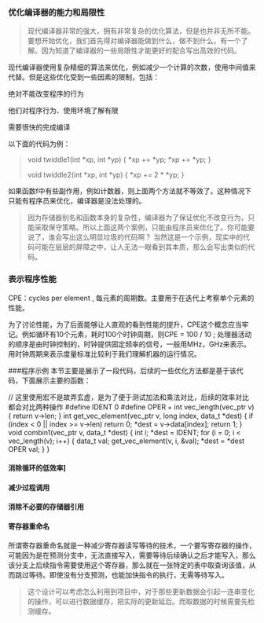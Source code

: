 ### 优化编译器的能力和局限性

>现代编译器非常的强大，拥有非常复杂的优化算法，但是也并非无所不能。要想开始优化，我们首先得对编译器能做到什么，做不到什么，有一个了解。因为知道了编译器的一些局限性才能更好的配合写出高效的代码。

现代编译器使用复杂精细的算法来优化，例如减少一个计算的次数，使用中间值来代替。但是这些优化受到一些因素的限制，包括：

绝对不能改变程序的行为

他们对程序行为、使用环境了解有限

需要很快的完成编译

以下面的代码为例：

>void twiddle1(int *xp, int *yp) {
    *xp += *yp;
    *xp += *yp;
}
>
>void twiddle2(int *xp, int *yp) {
    *xp += 2 * *yp;
}

如果函数f中有些副作用，例如计数器，则上面两个方法就不等效了。这种情况下只能有程序员来优化，编译器是没法处理的。

>因为存储器别名和函数本身的复杂性，编译器为了保证优化不改变行为，只能采取保守策略。所以上面这两个案例，只能由程序员来优化了。你可能要说了，谁会写出这么明显垃圾的代码啊？ 当然这是一个示例，现实中的代码可能在层层的屏障之中，让人无法一眼看到其本质，那么会写出类似的代码。

### 表示程序性能
CPE：cycles per element , 每元素的周期数。主要用于在迭代上考察单个元素的性能。

为了讨论性能，为了后面能够让人直观的看到性能的提升，CPE这个概念应当牢记。例如循环有10个元素，耗时100个时钟周期，则CPE = 100 / 10 ;
处理器活动的顺序是由时钟控制的，时钟提供固定频率的信号，一般用MHz，GHz来表示。用时钟周期来表示度量标准比较利于我们理解机器的运行情况。

###程序示例
本节主要是展示了一段代码，后续的一些优化方法都是基于该代码，下面展示主要的函数：

// 这里使用宏不是故弄玄虚，是为了便于测试加法和乘法对比，后续的效率对比都会对比两种操作
#define IDENT 0
#define OPER +
int vec_length(vec_ptr v) {
    return v->len;
}
int get_vec_element(vec_ptr v, long index, data_t *dest) {
    if (index < 0 || index >= v->len)
        return 0;
    *dest = v->data[index];
    return 1;
}
void combin1(vec_ptr v, data_t *dest) {
    int i;
    *dest = IDENT;
    for (i = 0; i < vec_length(v); i++) {
        data_t val;
        get_vec_element(v, i, &val);
        *dest = *dest OPER val;
    }
}


#### 消除循环的低效率]

#### 减少过程调用

#### 消除不必要的存储器引用

#### 寄存器重命名
所谓寄存器重命名就是一种减少寄存器读写等待的技术，一个要写寄存器的操作，可能因为是在预测分支中，无法直接写入，需要等待后续确认之后才能写入，那么该分支上后续指令需要使用这个寄存器，那么就在一张特定的表中取查询该值，从而跳过等待。即使没有分支预测，也能加快指令的执行，无需等待写入。

>这个设计可以考虑怎么利用到项目中，对于那些更新数据会引起一连串变化的操作，可以进行数据缓存，把实际的更新延后。而取数据的时候需要先检测缓存。